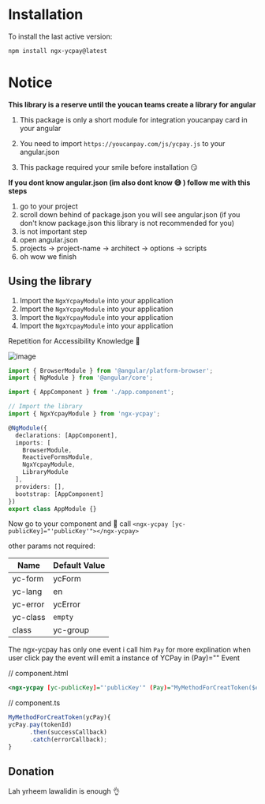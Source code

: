 # Installation

To install the last active version:

```bash
npm install ngx-ycpay@latest
```

# Notice
**This library is a reserve until the youcan teams create a library for angular**

1. This package is only a short module for integration youcanpay card in your angular

2. You need to import `https://youcanpay.com/js/ycpay.js` to your angular.json

3. This package required your smile before installation 😏

**If you dont know angular.json (im also dont know 😅 ) follow me with this steps**
1. go to your project
2. scroll down behind of package.json you will see angular.json  (if you don't know package.json this library is not recommended for you)
3. is not important step
4. open angular.json 
5. projects -> project-name -> architect -> options -> scripts
6. oh wow we finish 




## Using the library
1. Import the `NgxYcpayModule` into your application
2. Import the `NgxYcpayModule` into your application
3. Import the `NgxYcpayModule` into your application
4. Import the `NgxYcpayModule` into your application

Repetition for Accessibility Knowledge 🍪

![image](https://user-images.githubusercontent.com/30184753/162644378-a8dd0eaf-91f9-4935-b34d-8e4906d8e074.png)



```typescript
import { BrowserModule } from '@angular/platform-browser';
import { NgModule } from '@angular/core';

import { AppComponent } from './app.component';

// Import the library
import { NgxYcpayModule } from 'ngx-ycpay';

@NgModule({
  declarations: [AppComponent],
  imports: [
    BrowserModule,
    ReactiveFormsModule,
    NgxYcpayModule,
    LibraryModule
  ],
  providers: [],
  bootstrap: [AppComponent]
})
export class AppModule {}
```

Now go to your component and 🤙 call `<ngx-ycpay [yc-publicKey]="'publicKey'"></ngx-ycpay>`

other params not required: 


| Name     | Default Value       |
| -------  | ------------------- |
| yc-form  | ycForm              |
| yc-lang  | en                  |
| yc-error | ycError             |
| yc-class | `empty`             |
| class    | yc-group            |


The ngx-ycpay has only one event i call him `Pay`  for more explination when user click pay the event will emit a instance of YCPay in (Pay)="" Event

// component.html
```xml
<ngx-ycpay [yc-publicKey]="'publicKey'" (Pay)="MyMethodForCreatToken($event)"></ngx-ycpay>
```

// component.ts
```typescript
MyMethodForCreatToken(ycPay){
ycPay.pay(tokenId)
      .then(successCallback)
      .catch(errorCallback);
}
```


## Donation

Lah yrheem lawalidin is enough 👌
